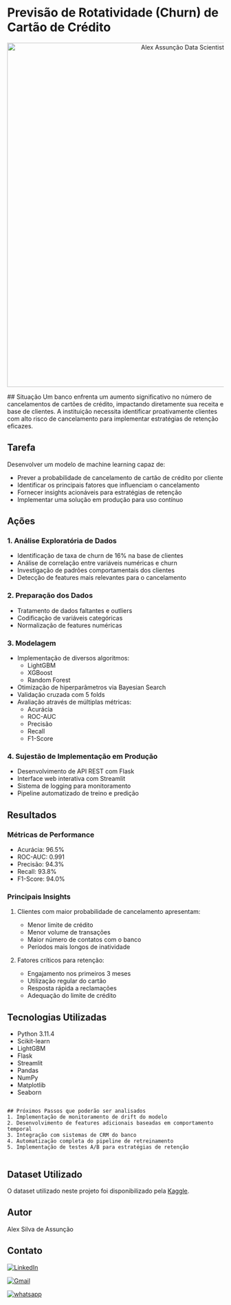 # Previsão de Rotatividade (Churn) de Cartão de Crédito

<p align="center">
    <img src="https://miro.medium.com/v2/resize:fit:800/1*3xEPKteLmsRwSUK6bfbpFQ.jpeg" alt="Alex Assunção Data Scientist" width="800">
</p>
## Situação
Um banco enfrenta um aumento significativo no número de cancelamentos de cartões de crédito, impactando diretamente sua receita e base de clientes. A instituição necessita identificar proativamente clientes com alto risco de cancelamento para implementar estratégias de retenção eficazes.

## Tarefa
Desenvolver um modelo de machine learning capaz de:
- Prever a probabilidade de cancelamento de cartão de crédito por cliente
- Identificar os principais fatores que influenciam o cancelamento
- Fornecer insights acionáveis para estratégias de retenção
- Implementar uma solução em produção para uso contínuo

## Ações

### 1. Análise Exploratória de Dados
- Identificação de taxa de churn de 16% na base de clientes
- Análise de correlação entre variáveis numéricas e churn
- Investigação de padrões comportamentais dos clientes
- Detecção de features mais relevantes para o cancelamento

### 2. Preparação dos Dados

- Tratamento de dados faltantes e outliers
- Codificação de variáveis categóricas
- Normalização de features numéricas

### 3. Modelagem
- Implementação de diversos algoritmos:
  - LightGBM
  - XGBoost
  - Random Forest
- Otimização de hiperparâmetros via Bayesian Search
- Validação cruzada com 5 folds
- Avaliação através de múltiplas métricas:
  - Acurácia
  - ROC-AUC
  - Precisão
  - Recall
  - F1-Score

### 4. Sujestão de Implementação em Produção
- Desenvolvimento de API REST com Flask
- Interface web interativa com Streamlit
- Sistema de logging para monitoramento
- Pipeline automatizado de treino e predição

## Resultados

### Métricas de Performance
- Acurácia: 96.5%
- ROC-AUC: 0.991
- Precisão: 94.3%
- Recall: 93.8%
- F1-Score: 94.0%



### Principais Insights
1. Clientes com maior probabilidade de cancelamento apresentam:
   - Menor limite de crédito
   - Menor volume de transações
   - Maior número de contatos com o banco
   - Períodos mais longos de inatividade

2. Fatores críticos para retenção:
   - Engajamento nos primeiros 3 meses
   - Utilização regular do cartão
   - Resposta rápida a reclamações
   - Adequação do limite de crédito

## Tecnologias Utilizadas
- Python 3.11.4
- Scikit-learn
- LightGBM
- Flask
- Streamlit
- Pandas
- NumPy
- Matplotlib
- Seaborn


```

## Próximos Passos que poderão ser analisados
1. Implementação de monitoramento de drift do modelo
2. Desenvolvimento de features adicionais baseadas em comportamento temporal
3. Integração com sistemas de CRM do banco
4. Automatização completa do pipeline de retreinamento
5. Implementação de testes A/B para estratégias de retenção


```	
## Dataset Utilizado
O dataset utilizado neste projeto foi disponibilizado pela [Kaggle](https://www.kaggle.com/datasets/sakshigoyal7/credit-card-customers/data).
## Autor
Alex Silva de Assunção

## Contato 
[![LinkedIn](https://img.shields.io/badge/LinkedIn-0077B5?style=for-the-badge&logo=linkedin&logoColor=white)](https://www.linkedin.com/in/alexassuncaodata/)

[![Gmail](https://img.shields.io/badge/Gmail-D14836?style=for-the-badge&logo=gmail&logoColor=white)](mailto:alexassuncao.dados@gmail.com)

[![whatsapp](https://img.shields.io/badge/Whatsapp-25D366?style=for-the-badge&logo=whatsapp&logoColor=white)](https://api.whatsapp.com/send?phone=5541987986571&text=Ol%C3%A1%2C%20Alex!)